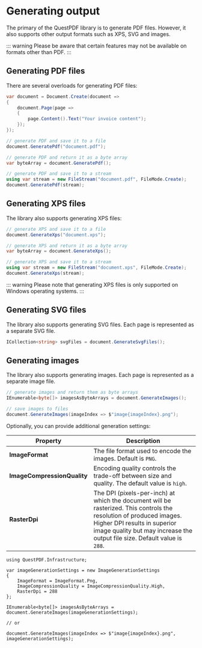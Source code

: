 # Generating output

The primary of the QuestPDF library is to generate PDF files. 
However, it also supports other output formats such as XPS, SVG and images.

::: warning
Please be aware that certain features may not be available on formats other than PDF.
:::


## Generating PDF files

There are several overloads for generating PDF files:

```c#
var document = Document.Create(document =>
{
    document.Page(page =>
    {
        page.Content().Text("Your invoice content");
    });
});

// generate PDF and save it to a file
document.GeneratePdf("document.pdf");

// generate PDF and return it as a byte array
var byteArray = document.GeneratePdf();

// generate PDF and save it to a stream
using var stream = new FileStream("document.pdf", FileMode.Create);
document.GeneratePdf(stream);
```


## Generating XPS files

The library also supports generating XPS files:

```c#
// generate XPS and save it to a file
document.GenerateXps("document.xps");

// generate XPS and return it as a byte array
var byteArray = document.GenerateXps();

// generate XPS and save it to a stream
using var stream = new FileStream("document.xps", FileMode.Create);
document.GenerateXps(stream);
```

::: warning
Please note that generating XPS files is only supported on Windows operating systems.
:::


## Generating SVG files

The library also supports generating SVG files.
Each page is represented as a separate SVG file.

```c#
ICollection<string> svgFiles = document.GenerateSvgFiles();
```


## Generating images

The library also supports generating images.
Each page is represented as a separate image file.

```c#
// generate images and return them as byte arrays
IEnumerable<byte[]> imagesAsByteArrays = document.GenerateImages();

// save images to files
document.GenerateImages(imageIndex => $"image{imageIndex}.png");
```

Optionally, you can provide additional generation settings:

| Property                    | Description                                                                                                                                                                                                                      |
|-----------------------------|----------------------------------------------------------------------------------------------------------------------------------------------------------------------------------------------------------------------------------|
| **ImageFormat**             | The file format used to encode the images. Default is `PNG`.                                                                                                                                                                     |
| **ImageCompressionQuality** | Encoding quality controls the trade-off between size and quality. The default value is `high`.                                                                                                                                   |
| **RasterDpi**               | The DPI (pixels-per-inch) at which the document will be rasterized. This controls the resolution of produced images. Higher DPI results in superior image quality but may increase the output file size. Default value is `288`. |


```c#{3-8}
using QuestPDF.Infrastructure;

var imageGenerationSettings = new ImageGenerationSettings
{
    ImageFormat = ImageFormat.Png,
    ImageCompressionQuality = ImageCompressionQuality.High,
    RasterDpi = 288
};

IEnumerable<byte[]> imagesAsByteArrays = document.GenerateImages(imageGenerationSettings);

// or

document.GenerateImages(imageIndex => $"image{imageIndex}.png", imageGenerationSettings);
```
